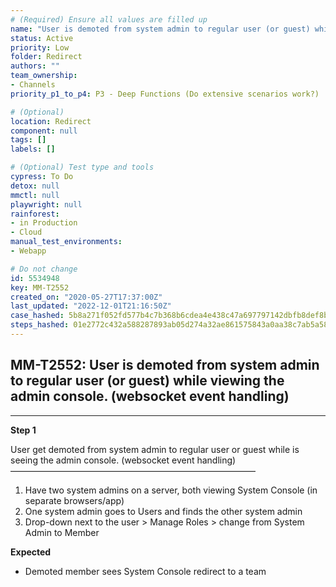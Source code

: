 ```yaml
---
# (Required) Ensure all values are filled up
name: "User is demoted from system admin to regular user (or guest) while viewing the admin console. (websocket event handling)"
status: Active
priority: Low
folder: Redirect
authors: ""
team_ownership: 
- Channels
priority_p1_to_p4: P3 - Deep Functions (Do extensive scenarios work?)

# (Optional)
location: Redirect
component: null
tags: []
labels: []

# (Optional) Test type and tools
cypress: To Do
detox: null
mmctl: null
playwright: null
rainforest: 
- in Production
- Cloud
manual_test_environments: 
- Webapp

# Do not change
id: 5534948
key: MM-T2552
created_on: "2020-05-27T17:37:00Z"
last_updated: "2022-12-01T21:16:50Z"
case_hashed: 5b8a271f052fd577b4c7b368b6cdea4e438c47a697797142dbfb8def8b44376426dcf09e4c4107aa5b9f66dc2d7e710a
steps_hashed: 01e2772c432a588287893ab05d274a32ae861575843a0aa38c7ab5a586940dc53d2dbc43549c6976e3e33d9b4a072c85
---
```


<!-- (Auto-generated) Based on frontmatter's "key" and "name" -->

## MM-T2552: User is demoted from system admin to regular user (or guest) while viewing the admin console. (websocket event handling)

---

**Step 1**

User get demoted from system admin to regular user or guest while is seeing the admin console. (websocket event handling)\
————————————————————————————

1. Have two system admins on a server, both viewing System Console (in separate browsers/app)
2. One system admin goes to Users and finds the other system admin
3. Drop-down next to the user > Manage Roles > change from System Admin to Member

**Expected**

- Demoted member sees System Console redirect to a team
